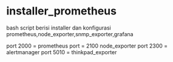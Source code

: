 # installer_prometheus
bash script berisi installer dan konfigurasi prometheus,node_exporter,snmp_exporter,grafana

port 2000 = prometheus
port = 2100 node_exporter
port 2300 = alertmanager
port 5010 = thinkpad_exporter
